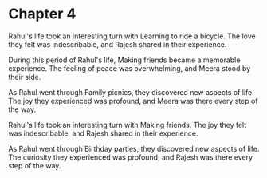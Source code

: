# Chapter 4

Rahul's life took an interesting turn with Learning to ride a bicycle. The love they felt was indescribable, and Rajesh shared in their experience.

During this period of Rahul's life, Making friends became a memorable experience. The feeling of peace was overwhelming, and Meera stood by their side.

As Rahul went through Family picnics, they discovered new aspects of life. The joy they experienced was profound, and Meera was there every step of the way.

Rahul's life took an interesting turn with Making friends. The joy they felt was indescribable, and Rajesh shared in their experience.

As Rahul went through Birthday parties, they discovered new aspects of life. The curiosity they experienced was profound, and Rajesh was there every step of the way.

